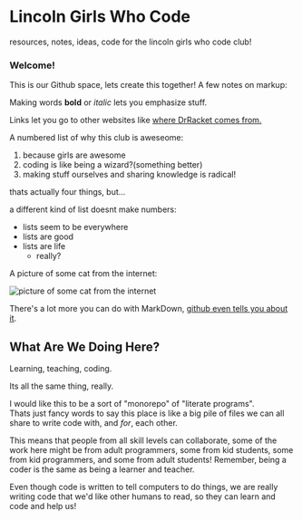 # Lincoln Girls Who Code
resources, notes, ideas, code for the lincoln girls who code club!

### Welcome!
This is our Github space, lets create this together!  A few notes on
markup:

Making words **bold** or *italic* lets you emphasize stuff.

Links let you go to other websites like [where DrRacket comes from.](http://racket-lang.org)

A numbered list of why this club is aweseome:

1. because girls are awesome
2. coding is like being a wizard?(something better)
3. making stuff ourselves and sharing knowledge is radical!

thats actually four things, but...

a different kind of list doesnt make numbers:

* lists seem to be everywhere
* lists are good
* lists are life
  * really?
  
A picture of some cat from the internet:

![picture of some cat from the internet](https://pbs.twimg.com/profile_images/848395594590814208/_TtPuzHs.jpg)

There's a lot more you can do with MarkDown, [github even tells you about it](https://guides.github.com/features/mastering-markdown/).

## What Are We Doing Here?

Learning, teaching, coding.  

Its all the same thing, really.  

I would like this to be a sort of "monorepo" of "literate programs".  
Thats just fancy words to say this place is like a big pile of files 
we can all share to write code with, and *for*, each other.  

This means that people from all skill levels can collaborate,
some of the work here might be from adult programmers, some from kid students,
some from kid programmers, and some from adult students!  Remember, being a coder
is the same as being a learner and teacher.  

Even though code is written to tell computers to do things, we are really
writing code that we'd like other humans to read, so they can learn and code and help us!
